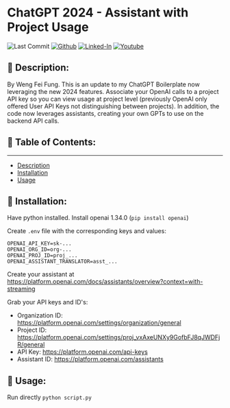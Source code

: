 
# ChatGPT 2024 - Assistant with Project Usage

![Last Commit](https://img.shields.io/github/last-commit/Siphon880gh/chatgpt-2024/main)
<a target="_blank" href="https://github.com/Siphon880gh" rel="nofollow"><img src="https://img.shields.io/badge/GitHub--blue?style=social&logo=GitHub" alt="Github" data-canonical-src="https://img.shields.io/badge/GitHub--blue?style=social&logo=GitHub" style="max-width:8.5ch;"></a>
<a target="_blank" href="https://www.linkedin.com/in/weng-fung/" rel="nofollow"><img src="https://camo.githubusercontent.com/0f56393c2fe76a2cd803ead7e5508f916eb5f1e62358226112e98f7e933301d7/68747470733a2f2f696d672e736869656c64732e696f2f62616467652f4c696e6b6564496e2d626c75653f7374796c653d666c6174266c6f676f3d6c696e6b6564696e266c6162656c436f6c6f723d626c7565" alt="Linked-In" data-canonical-src="https://img.shields.io/badge/LinkedIn-blue?style=flat&amp;logo=linkedin&amp;labelColor=blue" style="max-width:10ch;"></a>
<a target="_blank" href="https://www.youtube.com/user/Siphon880yt/" rel="nofollow"><img src="https://camo.githubusercontent.com/0bf5ba8ac9f286f95b2a2e86aee46371e0ac03d38b64ee2b78b9b1490df38458/68747470733a2f2f696d672e736869656c64732e696f2f62616467652f596f75747562652d7265643f7374796c653d666c6174266c6f676f3d796f7574756265266c6162656c436f6c6f723d726564" alt="Youtube" data-canonical-src="https://img.shields.io/badge/Youtube-red?style=flat&amp;logo=youtube&amp;labelColor=red" style="max-width:10ch;"></a>

## :page_facing_up: Description:
By Weng Fei Fung. This is an update to my ChatGPT Boilerplate now leveraging the new 2024 features. Associate your OpenAI calls to a project API key so you can view usage at project level (previously OpenAI only offered User API Keys not distinguishing between projects). In addition, the code now leverages assistants, creating your own GPTs to use on the backend API calls.

## :open_file_folder: Table of Contents:
---
- [Description](#page_facing_up-description)
- [Installation](#minidisc-installation)
- [Usage](#runner-usage)

## :minidisc: Installation:
Have python installed. Install openai 1.34.0 (`pip install openai`)

Create `.env` file with the corresponding keys and values:
```
OPENAI_API_KEY=sk-...
OPENAI_ORG_ID=org-...
OPENAI_PROJ_ID=proj_...
OPENAI_ASSISTANT_TRANSLATOR=asst_...
```

Create your assistant at
https://platform.openai.com/docs/assistants/overview?context=with-streaming

Grab your API keys and ID's:
- Organization ID: https://platform.openai.com/settings/organization/general
- Project ID: https://platform.openai.com/settings/proj_vxAxeUNXy9GofbFJ8qJWDFjR/general
- API Key: https://platform.openai.com/api-keys
- Assistant ID: https://platform.openai.com/assistants

## :runner: Usage:
Run directly `python script.py`